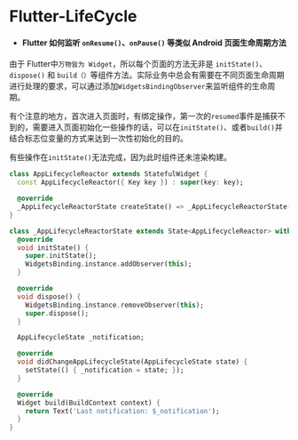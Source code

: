 # Flutter-LifeCycle

* #### Flutter 如何监听 `onResume()`、`onPause()` 等类似 Android 页面生命周期方法

由于 Flutter中`万物皆为 Widget`，所以每个页面的方法无非是 `initState()`、`dispose()` 和 `build（）`等组件方法。实际业务中总会有需要在不同页面生命周期进行处理的要求，可以通过添加`WidgetsBindingObserver`来监听组件的生命周期。

有个注意的地方，首次进入页面时，有绑定操作，第一次的`resumed`事件是捕获不到的，需要进入页面初始化一些操作的话，可以在`initState()`、或者`build()`并结合标志位变量的方式来达到一次性初始化的目的。

有些操作在`initState()`无法完成，因为此时组件还未渲染构建。

```dart
class AppLifecycleReactor extends StatefulWidget {
  const AppLifecycleReactor({ Key key }) : super(key: key);

  @override
  _AppLifecycleReactorState createState() => _AppLifecycleReactorState();
}

class _AppLifecycleReactorState extends State<AppLifecycleReactor> with WidgetsBindingObserver {
  @override
  void initState() {
    super.initState();
    WidgetsBinding.instance.addObserver(this);
  }

  @override
  void dispose() {
    WidgetsBinding.instance.removeObserver(this);
    super.dispose();
  }

  AppLifecycleState _notification;

  @override
  void didChangeAppLifecycleState(AppLifecycleState state) {
    setState(() { _notification = state; });
  }

  @override
  Widget build(BuildContext context) {
    return Text('Last notification: $_notification');
  }
}
```

